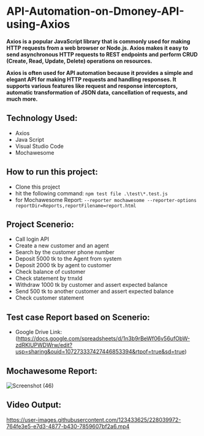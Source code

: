 # API-Automation-on-Dmoney-API-using-Axios

**Axios is a popular JavaScript library that is commonly used for making HTTP requests from a web browser or Node.js. Axios makes it easy to send asynchronous HTTP requests to REST endpoints and perform CRUD (Create, Read, Update, Delete) operations on resources.**

**Axios is often used for API automation because it provides a simple and elegant API for making HTTP requests and handling responses. It supports various features like request and response interceptors, automatic transformation of JSON data, cancellation of requests, and much more.**

## Technology Used:

- Axios
- Java Script
- Visual Studio Code
- Mochawesome

## How to run this project:

- Clone this project
- hit the following command: ```npm test file .\test\*.test.js```
- for Mochawesome Report: ```--reporter mochawesome --reporter-options reportDir=Reports,reportFilename=report.html```


## Project Scenerio: 

 - Call login API
 - Create  a new customer and an agent
 - Search by the customer phone number
 - Deposit 5000 tk to the Agent from system
 - Deposit 2000 tk by agent to customer 
 - Check balance of customer
 - Check statement by trnxId 
 - Withdraw 1000 tk by customer and assert expected balance
 - Send 500 tk to another customer and assert expected balance
 - Check customer statement
 
 ## Test case Report based on Scenerio:
 
 - Google Drive Link: (https://docs.google.com/spreadsheets/d/1n3b9rBeWf06v56ufObW-zdRKlUPWDWrw/edit?usp=sharing&ouid=107273337427446853394&rtpof=true&sd=true)
 
 ## Mochawesome Report:
 
![Screenshot (46)](https://user-images.githubusercontent.com/123433625/228039868-767c8209-279e-4078-910f-c4ec993b51ed.png)


## Video Output:



https://user-images.githubusercontent.com/123433625/228039972-764fe3e5-e7d3-4877-b430-7859607bf2a6.mp4


